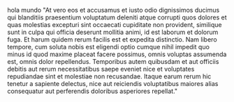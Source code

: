 hola mundo
"At vero eos et accusamus et iusto odio dignissimos ducimus qui blanditiis praesentium
voluptatum deleniti atque corrupti quos dolores et quas molestias
excepturi sint occaecati cupiditate non provident, similique sunt in culpa qui
officia deserunt mollitia animi, id est laborum et dolorum fuga.
Et harum quidem rerum facilis est et expedita distinctio. Nam libero tempore,
cum soluta nobis est eligendi optio cumque nihil impedit quo minus id
quod maxime placeat facere possimus, omnis voluptas assumenda est, omnis dolor repellendus.
Temporibus autem quibusdam et aut officiis debitis aut
rerum necessitatibus saepe eveniet nice et voluptates repudiandae sint et molestiae non recusandae.
Itaque earum rerum hic tenetur a sapiente delectus,
nice aut reiciendis voluptatibus maiores alias consequatur aut
perferendis doloribus asperiores repellat."